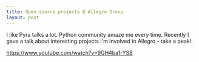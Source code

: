 ```yaml
---
title: Open source projects @ Allegro Group
layout: post
---
```


I like Pyra talks a lot. Python community amaze me every time.
Recently I gave a talk about interesting projects i'm involved in Allegro - take a peak!.

https://www.youtube.com/watch?v=9GH4ba1rYS8
